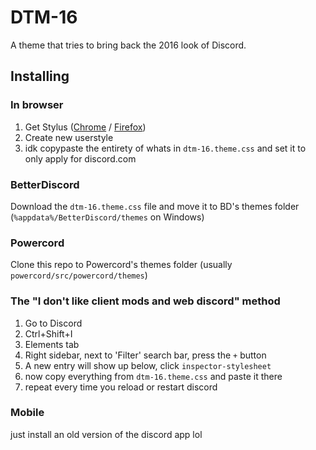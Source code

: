 # DTM-16
A theme that tries to bring back the 2016 look of Discord.

## Installing

### In browser
1. Get Stylus ([Chrome](https://chrome.google.com/webstore/detail/stylus/clngdbkpkpeebahjckkjfobafhncgmne) / [Firefox](https://addons.mozilla.org/en-US/firefox/addon/styl-us/))
2. Create new userstyle
3. idk copypaste the entirety of whats in `dtm-16.theme.css` and set it to only apply for discord.com

### BetterDiscord
Download the `dtm-16.theme.css` file and move it to BD's themes folder (`%appdata%/BetterDiscord/themes` on Windows)
### Powercord
Clone this repo to Powercord's themes folder (usually `powercord/src/powercord/themes`)

### The "I don't like client mods and web discord" method
1. Go to Discord
2. Ctrl+Shift+I
3. Elements tab
4. Right sidebar, next to 'Filter' search bar, press the `+` button
5. A new entry will show up below, click `inspector-stylesheet`
6. now copy everything from `dtm-16.theme.css` and paste it there
7. repeat every time you reload or restart discord

### Mobile
just install an old version of the discord app lol
